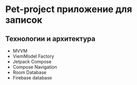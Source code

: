 # Pet-project приложение для записок

## Технологии и архитектура
* MVVM
* ViemModel Factory
* Jetpack Compose
* Compose Navigation
* Room Database
* Firebase database
